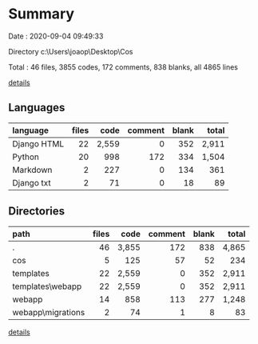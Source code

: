 # Summary

Date : 2020-09-04 09:49:33

Directory c:\Users\joaop\Desktop\Cos

Total : 46 files,  3855 codes, 172 comments, 838 blanks, all 4865 lines

[details](details.md)

## Languages
| language | files | code | comment | blank | total |
| :--- | ---: | ---: | ---: | ---: | ---: |
| Django HTML | 22 | 2,559 | 0 | 352 | 2,911 |
| Python | 20 | 998 | 172 | 334 | 1,504 |
| Markdown | 2 | 227 | 0 | 134 | 361 |
| Django txt | 2 | 71 | 0 | 18 | 89 |

## Directories
| path | files | code | comment | blank | total |
| :--- | ---: | ---: | ---: | ---: | ---: |
| . | 46 | 3,855 | 172 | 838 | 4,865 |
| cos | 5 | 125 | 57 | 52 | 234 |
| templates | 22 | 2,559 | 0 | 352 | 2,911 |
| templates\webapp | 22 | 2,559 | 0 | 352 | 2,911 |
| webapp | 14 | 858 | 113 | 277 | 1,248 |
| webapp\migrations | 2 | 74 | 1 | 8 | 83 |

[details](details.md)